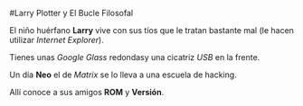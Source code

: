 #Larry Plotter y El Bucle Filosofal

El niño huérfano **Larry** vive con sus tíos que le tratan bastante mal (le hacen utilizar *Internet Explorer*).

Tienes unas *Google Glass* redondasy una cicatriz *USB* en la frente.

Un día **Neo** el de *Matrix* se lo lleva a una escuela de hacking.

Allí conoce a sus amigos **ROM** y **Versión**.
